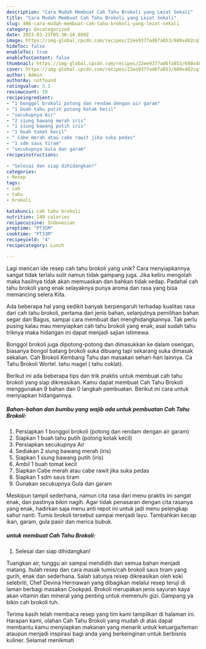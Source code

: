 ```yaml
---
description: "Cara Mudah Membuat Cah Tahu Brokoli yang Lezat Sekali"
title: "Cara Mudah Membuat Cah Tahu Brokoli yang Lezat Sekali"
slug: 406-cara-mudah-membuat-cah-tahu-brokoli-yang-lezat-sekali
category: Uncategorized
date: 2023-03-23T05:36:18.699Z
image: https://img-global.cpcdn.com/recipes/22ee9377ad6fa853/680x482cq70/cah-tahu-brokoli-foto-resep-utama.jpg
hideToc: false
enableToc: true
enableTocContent: false
thumbnail: https://img-global.cpcdn.com/recipes/22ee9377ad6fa853/680x482cq70/cah-tahu-brokoli-foto-resep-utama.jpg
cover: https://img-global.cpcdn.com/recipes/22ee9377ad6fa853/680x482cq70/cah-tahu-brokoli-foto-resep-utama.jpg
author: Admin
authorAv: notfound
ratingvalue: 3.1
reviewcount: 19
recipeingredient:
- "1 bonggol brokoli potong dan rendam dengan air garam"
- "1 buah tahu putih potong kotak kecil"
- "secukupnya Air"
- "2 siung bawang merah iris"
- "1 siung bawang putih iris"
- "1 buah tomat kecil"
- " Cabe merah atau cabe rawit jika suka pedas"
- "1 sdm saus tiram"
- "secukupnya Gula dan garam"
recipeinstructions:

- "Selesai dan siap dihidangkan!"
categories:
- Resep
tags:
- cah
- tahu
- brokoli

katakunci: cah tahu brokoli 
nutrition: 149 calories
recipecuisine: Indonesian
preptime: "PT35M"
cooktime: "PT33M"
recipeyield: "4"
recipecategory: Lunch

---
```





Lagi mencari ide resep cah tahu brokoli yang unik? Cara menyiapkannya sangat tidak terlalu sulit namun tidak gampang juga. Jika keliru mengolah maka hasilnya tidak akan memuaskan dan bahkan tidak sedap. Padahal cah tahu brokoli yang enak selayaknya punya aroma dan rasa yang bisa memancing selera Kita.





Ada beberapa hal yang sedikit banyak berpengaruh terhadap kualitas rasa dari cah tahu brokoli, pertama dari jenis bahan, selanjutnya pemilihan bahan segar dan Bagus, sampai cara membuat dan menghidangkannya. Tak perlu pusing kalau mau menyiapkan cah tahu brokoli yang enak,      asal sudah tahu triknya maka hidangan ini dapat menjadi sajian istimewa.














Bonggol brokoli juga dipotong-potong dan dimasukkan ke dalam osengan, biasanya bongol batang brokoli suka dibuang tapi sekarang suka dimasak sekalian. Cah Brokoli Kembang Tahu dan masakan sehari-hari lainnya. Ca Tahu Brokoli Wortel. tahu magel ( tahu coklat).






Berikut ini ada beberapa tips dan trik praktis untuk membuat cah tahu brokoli yang siap dikreasikan. Kamu dapat membuat Cah Tahu Brokoli menggunakan 9 bahan dan 0 langkah pembuatan. Berikut ini cara untuk menyiapkan hidangannya.

<!--inarticleads1-->

##### Bahan-bahan dan bumbu yang wajib ada untuk pembuatan Cah Tahu Brokoli:

1. Persiapkan 1 bonggol brokoli (potong dan rendam dengan air garam)
1. Siapkan 1 buah tahu putih (potong kotak kecil)
1. Persiapkan secukupnya Air
1. Sediakan 2 siung bawang merah (iris)
1. Siapkan 1 siung bawang putih (iris)
1. Ambil 1 buah tomat kecil
1. Siapkan  Cabe merah atau cabe rawit jika suka pedas
1. Siapkan 1 sdm saus tiram
1. Gunakan secukupnya Gula dan garam


Meskipun tampil sederhana, namun cita rasa dari menu praktis ini sangat enak, dan pastinya bikin nagih. Agar tidak penasaran dengan cita rasanya yang enak, hadirkan saja menu anti repot ini untuk jadi menu pelengkap sahur nanti. Tumis brokoli tersebut sampai menjadi layu. Tambahkan kecap ikan, garam, gula pasir dan merica bubuk. 

<!--inarticleads2-->

#####  untuk membuat Cah Tahu Brokoli:


1. Selesai dan siap dihidangkan!

Tuangkan air, tunggu air sampai mendidih dan semua bahan menjadi matang. Itulah resep dan cara masak tumis/cah brokoli saus tiram yang gurih, enak dan sederhana. Salah satunya resep dikreasikan oleh koki selebriti, Chef Devina Hermawan yang dibagikan melalui resep teruji di laman berbagi masakan Cookpad. Brokoli merupakan jenis sayuran kaya akan vitamin dan mineral yang penting untuk memenuhi gizi. Gampang ya bikin cah brokoli tuh. 

Terima kasih telah membaca resep yang tim kami tampilkan di halaman ini. Harapan kami, olahan Cah Tahu Brokoli yang mudah di atas dapat membantu kamu menyiapkan makanan yang menarik untuk keluarga/teman ataupun menjadi inspirasi bagi anda yang berkeinginan untuk berbisnis kuliner. Selamat menikmati
